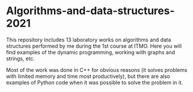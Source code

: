 # Algorithms-and-data-structures-2021

This repository includes 13 laboratory works on algorithms and data structures performed by me during the 1st course at ITMO. Here you will find examples of the dynamic programming, working with graphs and strings, etc.

Most of the work was done in C++ for obvious reasons (it solves problems with limited memory and time most productively), but there are also examples of Python code when it was possible to solve the problem in it.
